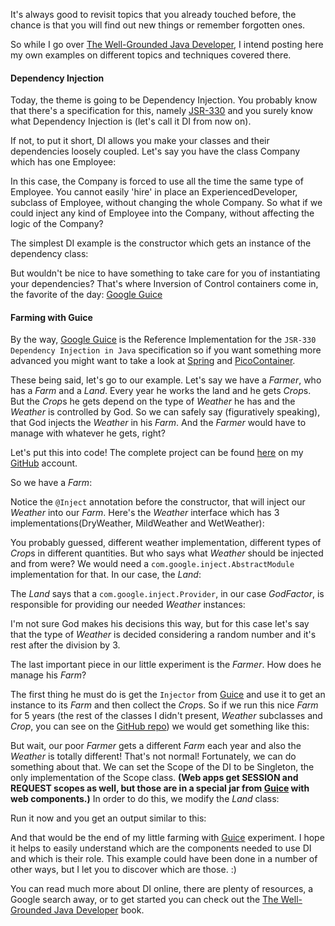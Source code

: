 It's always good to revisit topics that you already touched before, the chance is that you will find out new things or remember forgotten ones. 

So while I go over [The Well-Grounded Java Developer](http://www.manning.com/evans/), I intend posting here my own examples on different topics and techniques covered there.

#### Dependency Injection
Today, the theme is going to be Dependency Injection. You probably know that there's a specification for this, namely [JSR-330](http://www.jcp.org/en/jsr/detail?id=330) and you surely know what Dependency Injection is (let's call it DI from now on).

If not, to put it short, DI allows you make your classes and their dependencies loosely coupled. Let's say you have the class Company which has one Employee: 
<script src="https://gist.github.com/4412414.js"></script>

In this case, the Company is forced to use all the time the same type of Employee. You cannot easily 'hire' in place an ExperiencedDeveloper, subclass of Employee, without changing the whole Company. So what if we could inject any kind of Employee into the Company, without affecting the logic of the Company?

The simplest DI example is the constructor which gets an instance of the dependency class:
<script src="https://gist.github.com/4412333.js"></script>

But wouldn't be nice to have something to take care for you of instantiating your dependencies? That's where Inversion of Control containers come in, the favorite of the day: [Google Guice](http://code.google.com/p/google-guice/)

#### Farming with Guice
By the way, [Google Guice](http://code.google.com/p/google-guice/) is the Reference Implementation for the `JSR-330 Dependency Injection in Java` specification so if you want something more advanced you might want to take a look at [Spring](http://www.springsource.org/spring-framework) and [PicoContainer](http://picocontainer.codehaus.org/).

These being said, let's go to our example. Let's say we have a *Farmer*, who has a *Farm* and a *Land*. Every year he works the land and he gets *Crop*s. But the *Crop*s he gets depend on the type of *Weather* he has and the *Weather* is controlled by God. So we can safely say (figuratively speaking), that God injects the *Weather* in his *Farm*. And the *Farmer* would have to manage with whatever he gets, right?

Let's put this into code! The complete project can be found [here](https://github.com/alexchiri/FarmingDependencyInjection) on my [GitHub](https://github.com/) account. 

So we have a *Farm*:
<script src="http://gist-it.appspot.com/github/alexchiri/FarmingDependencyInjection/raw/master/src/main/java/com/alexchiri/farming/Farm.java"></script>

Notice the `@Inject` annotation before the constructor, that will inject our *Weather* into our *Farm*. Here's the *Weather* interface which has 3 implementations(DryWeather, MildWeather and WetWeather):
<script src="http://gist-it.appspot.com/github/alexchiri/FarmingDependencyInjection/raw/master/src/main/java/com/alexchiri/farming/Weather.java"></script>

You probably guessed, different weather implementation, different types of *Crop*s in different quantities. But who says what *Weather* should be injected and from were? We would need a `com.google.inject.AbstractModule` implementation for that. In our case, the *Land*:
<script src="http://gist-it.appspot.com/github/alexchiri/FarmingDependencyInjection/raw/8e604676594072e2e778d3b82e55060eb6e10bec/src/main/java/com/alexchiri/farming/Land.java"></script>

The *Land* says that a `com.google.inject.Provider`, in our case *GodFactor*, is responsible for providing our needed *Weather* instances:
<script src="http://gist-it.appspot.com/github/alexchiri/FarmingDependencyInjection/raw/master/src/main/java/com/alexchiri/farming/GodFactor.java"></script>

I'm not sure God makes his decisions this way, but for this case let's say that the type of *Weather* is decided considering a random number and it's rest after the division by 3.

The last important piece in our little experiment is the *Farmer*. How does he manage his *Farm*?
<script src="http://gist-it.appspot.com/github/alexchiri/FarmingDependencyInjection/raw/master/src/main/java/com/alexchiri/farming/Farmer.java"></script>

The first thing he must do is get the `Injector` from [Guice](http://code.google.com/p/google-guice/) and use it to get an instance to its *Farm* and then collect the *Crop*s. So if we run this nice *Farm* for 5 years (the rest of the classes I didn't present, *Weather* subclasses and *Crop*, you can see on the [GitHub repo](https://github.com/alexchiri/FarmingDependencyInjection)) we would get something like this:
<script src="https://gist.github.com/4412615.js"></script>

But wait, our poor *Farmer* gets a different *Farm* each year and also the *Weather* is totally different! That's not normal! Fortunately, we can do something about that. We can set the Scope of the DI to be Singleton, the only implementation of the Scope class. **(Web apps get SESSION and REQUEST scopes as well, but those are in a special jar from [Guice](http://code.google.com/p/google-guice/) with web components.)**
In order to do this, we modify the *Land* class:
<script src="http://gist-it.appspot.com/github/alexchiri/FarmingDependencyInjection/raw/master/src/main/java/com/alexchiri/farming/Land.java"></script>

Run it now and you get an output similar to this:
<script src="https://gist.github.com/4413440.js"></script>

And that would be the end of my little farming with [Guice](http://code.google.com/p/google-guice/) experiment. I hope it helps to easily understand which are the components needed to use DI and which is their role. This example could have been done in a number of other ways, but I let you to discover which are those. :)

You can read much more about DI online, there are plenty of resources, a Google search away, or to get started you can check out the [The Well-Grounded Java Developer](http://www.manning.com/evans/) book.
